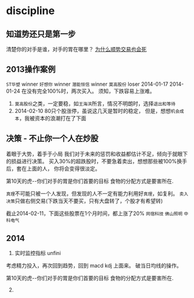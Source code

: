 # discipline

## 知道势还只是第一步

  清楚你的对手是谁，对手的胃在哪里？
  [为什么顺势交易也会死](http://mp.weixin.qq.com/s?__biz=MjM5MzAzNzE0MQ==&amp;mid=200016434&amp;idx=1&amp;sn=97ffec76199739364f89c0485b926078&amp;scene=1#rd)

## 2013操作案例

  `ST华塑`    winner
  `好想你`    winner
  `潜能恒信`  winner
  `莫高股份`  loser   2014-01-17 2014-01-24 在没有完全100%时，两次买入。
              须知，下跌容易上涨难。

  1. `莫高股份`之类，一定要稳，如`王海滨`所言，情况不明朗时，选择`退出和等待`
  2.  2014-02-10 80只个股涨停，虽说这几天是暂时的稳定，
      但是，想想`机会成本`，我被资本的浪潮打在了下面

## 决策 - 不止你一个人在炒股

  着眼于大势，着手于小局
  我们对于未来的惩罚和收益都估计不足，倾向于就眼下的损益进行决策。
  买入30%的超跌股时，不要急着卖出，想想那些被100%换手后，套在上面的人，
  你将会变得很淡定。

  第10天的虎--你们对手的胃是你们首要的目标
  食物的分配方式是要害所在.

  `真理`不可能只被一个人发现，但发现的人不一定有能力利用好`真理`，如复利。
  `卖入决策`只做右侧交易(下跌当天不要买，只有大盘转了，个股才有希望转)

  截止2014-02-11，下面这些股票在1个月时间，都上涨了20%
  `网宿科技` 
  `佛山照明` 
  `中科电气`

## 2014
  1. 实时监控指标 unfini

  考虑精力投入，再次回到趋势，回到 macd kdj 上面来。
  破当日均线的操作。

  第10天的虎--你们对手的胃是你们首要的目标
  食物的分配方式是要害所在.

  2. 

## 

